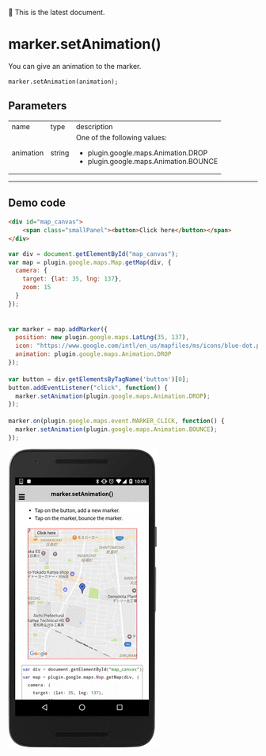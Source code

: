 :green_heart: This is the latest document.

# marker.setAnimation()

You can give an animation to the marker.

```
marker.setAnimation(animation);
```


## Parameters

<table>
<tr>
  <td>name</td>
  <td>type</td>
  <td>description</td>
</tr>
<tr>
  <td>animation</td>
  <td>string</td>
  <td>One of the following values:
<ul>
  <li>plugin.google.maps.Animation.DROP</li>
  <li>plugin.google.maps.Animation.BOUNCE</li>
</ul>
</td>
</tr>
</table>

-----------------------------------------------------------------------

## Demo code

```html
<div id="map_canvas">
    <span class="smallPanel"><button>Click here</button></span>
</div>
```

```js
var div = document.getElementById("map_canvas");
var map = plugin.google.maps.Map.getMap(div, {
  camera: {
    target: {lat: 35, lng: 137},
    zoom: 15
  }
});


var marker = map.addMarker({
  position: new plugin.google.maps.LatLng(35, 137),
  icon: "https://www.google.com/intl/en_us/mapfiles/ms/icons/blue-dot.png",
  animation: plugin.google.maps.Animation.DROP
});

var button = div.getElementsByTagName('button')[0];
button.addEventListener("click", function() {
  marker.setAnimation(plugin.google.maps.Animation.DROP);
});

marker.on(plugin.google.maps.event.MARKER_CLICK, function() {
  marker.setAnimation(plugin.google.maps.Animation.BOUNCE);
});

```

![](image.gif)

